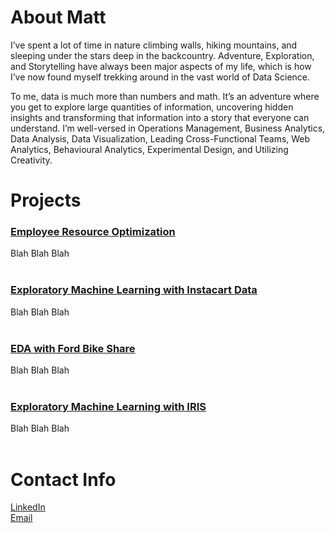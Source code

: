 # About Matt

I’ve spent a lot of time in nature climbing walls, hiking mountains, and sleeping under the stars deep in the backcountry. Adventure, Exploration, and Storytelling have always been major aspects of my life, which is how I’ve now found myself trekking around in the vast world of Data Science. 

To me, data is much more than numbers and math. It’s an adventure where you get to explore large quantities of information, uncovering hidden insights and transforming that information into a story that everyone can understand. I’m well-versed in Operations Management, Business Analytics, Data Analysis, Data Visualization, Leading Cross-Functional Teams, Web Analytics, Behavioural Analytics, Experimental Design, and Utilizing Creativity. 


# Projects

### [Employee Resource Optimization](#) <br>
Blah Blah Blah <br><br>

### [Exploratory Machine Learning with Instacart Data](#) <br>
Blah Blah Blah <br><br>

### [EDA with Ford Bike Share](#) <br>
Blah Blah Blah <br><br>

### [Exploratory Machine Learning with IRIS](#) <br>
Blah Blah Blah <br><br>


# Contact Info

[LinkedIn](https://www.linkedin.com/in/mattfederighi/) <br>
[Email](matt.federighi@gmail.com)

